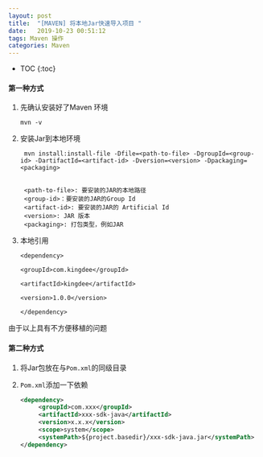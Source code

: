 ```yaml
---
layout: post
title:  "[MAVEN] 将本地Jar快速导入项目 "
date:   2019-10-23 00:51:12
tags: Maven 操作
categories: Maven
---
```


* TOC
{:toc}

#### 第一种方式


1. 先确认安装好了Maven 环境

   ```
   mvn -v 
   ```



2. 安装Jar到本地环境

   ```
    mvn install:install-file -Dfile=<path-to-file> -DgroupId=<group-id> -DartifactId=<artifact-id> -Dversion=<version> -Dpackaging=<packaging>
   
   
    <path-to-file>: 要安装的JAR的本地路径
    <group-id>：要安装的JAR的Group Id
    <artifact-id>: 要安装的JAR的 Artificial Id
    <version>: JAR 版本
    <packaging>: 打包类型，例如JAR
   ```



3. 本地引用

   ```
   <dependency>    
   
   <groupId>com.kingdee</groupId>    
   
   <artifactId>kingdee</artifactId>   
   
   <version>1.0.0</version>
   
   </dependency>
   ```
   

由于以上具有不方便移植的问题


#### 第二种方式

1. 将Jar包放在与`Pom.xml`的同级目录

2. `Pom.xml`添加一下依赖

   ```xml
   <dependency>
        <groupId>com.xxx</groupId>
        <artifactId>xxx-sdk-java</artifactId>
        <version>x.x.x</version>
        <scope>system</scope>
        <systemPath>${project.basedir}/xxx-sdk-java.jar</systemPath> 
   </dependency>
   ```

   







